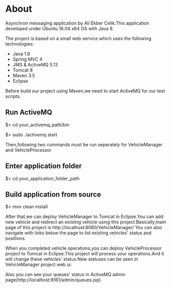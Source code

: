 
# About

Asynchron messaging application by Ali Ekber Celik.This application developed under Ubuntu 16.04 x64 OS with Java 8.

The project is based on a small web service which uses the following technologies:

* Java 1.8
* Spring MVC 4
* JMS & ActiveMQ 5.13
* Tomcat 8
* Maven 3.5
* Eclipse


Before build our project using Maven,we need to start ActiveMQ for our test scripts.

## Run ActiveMQ

$> cd your_activemq_path/bin

$> sudo ./activemq start


Then,following two commands must be run seperately for VehicleManager and VehicleProcessor

## Enter application folder

$> cd your_application_folder_path

## Build application from source

$> mvn clean install


After that,we can deploy VehicleManager to Tomcat in Eclipse.You can add new vehicle and redirect an existing vehicle using this project.Basically,main page of this project is http://localhost:8080/VehicleManager/ You can also navigate with links below the page to list existing vehicles' status and positions.

When you completed vehicle operations,you can deploy VehicleProcessor project to Tomcat in Eclipse.This project will process your operations.And it will change these vehicles' status.New statuses can be seen in VehicleManager project web ui.

Also you can see your queues' status in ActiveMQ admin page(http://localhost:8161/admin/queues.jsp)
